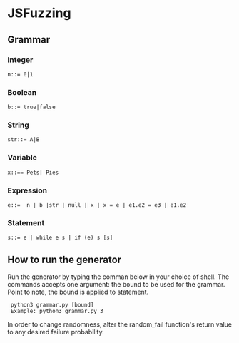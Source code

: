 # JSFuzzing

## Grammar 
### Integer 
    n::= 0|1
### Boolean 
    b::= true|false
### String 
    str::= A|B
### Variable 
    x::== Pets| Pies

### Expression 
    e::=  n | b |str | null | x | x = e | e1.e2 = e3 | e1.e2 
### Statement
    s::= e | while e s | if (e) s [s]  
## How to run the generator 

Run the generator by typing the comman below in your choice of shell. The commands accepts one argument: the bound to be used for the grammar. Point to note, the bound is applied to statement. 

     python3 grammar.py [bound]
     Example: python3 grammar.py 3

In order to change randomness, alter the random_fail function's return value to any desired failure probability. 

